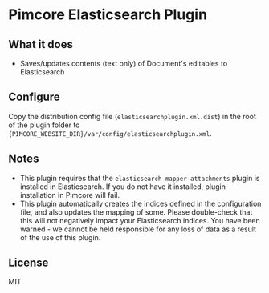 # Pimcore Elasticsearch Plugin

## What it does

* Saves/updates contents (text only) of Document's editables to Elasticsearch
 
## Configure

Copy the distribution config file (`elasticsearchplugin.xml.dist`) in the root of the plugin folder 
to `{PIMCORE_WEBSITE_DIR}/var/config/elasticsearchplugin.xml`.

## Notes

* This plugin requires that the `elasticsearch-mapper-attachments` plugin is installed in 
Elasticsearch. If you do not have it installed, plugin installation in Pimcore will fail.
* This plugin automatically creates the indices defined in the configuration file, and also updates
the mapping of some. Please double-check that this will not negatively impact your Elasticsearch 
indices. You have been warned - we cannot be held responsible for any loss of data as a result of
the use of this plugin.

## License

MIT
